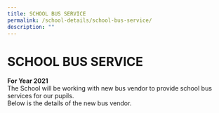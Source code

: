 ```yaml
---
title: SCHOOL BUS SERVICE
permalink: /school-details/school-bus-service/
description: ""
---
```

# SCHOOL BUS SERVICE

**For Year 2021**  
The School will be working with new bus vendor to provide school bus services for our pupils.  
Below is the details of the new bus vendor.